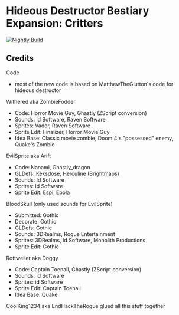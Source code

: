 # Hideous Destructor Bestiary Expansion: Critters

[![Nightly Build](https://github.com/UndeadZeratul/HDest-Critters/actions/workflows/nightly.yml/badge.svg)](https://github.com/UndeadZeratul/HDest-Critters/actions/workflows/nightly.yml)

## Credits

Code
- most of the new code is based on MatthewTheGlutton's code for hideous destructor

Withered aka ZombieFodder  
- Code: Horror Movie Guy, Ghastly (ZScript conversion)  
- Sounds: id Software, Raven Software  
- Sprites: Vader, Raven Software  
- Sprite Edit: Finalizer, Horror Movie Guy  
- Idea Base: Classic movie zombie, Doom 4's "possessed" enemy, Quake's Zombie  
	
EvilSprite aka Arift  
- Code: Nanami, Ghastly_dragon  
- GLDefs: Keksdose, Herculine (Brightmaps)  
- Sounds: Id Software  
- Sprites: Id Software  
- Sprite Edit: Espi, Ebola  

BloodSkull (only used sounds for EvilSprite)  
- Submitted: Gothic  
- Decorate: Gothic  
- GLDefs: Gothic  
- Sounds: 3DRealms, Rogue Entertainment  
- Sprites: 3DRealms, Id Software, Monolith Productions  
- Sprite Edit: Gothic  

Rottweiler aka Doggy  
- Code: Captain Toenail, Ghastly (ZScript conversion)  
- Sounds: id Software  
- Sprites: id Software  
- Sprite Edit: Captain Toenail  
- Idea Base: Quake  

CoolKing1234 aka EndHackTheRogue glued all this stuff together  